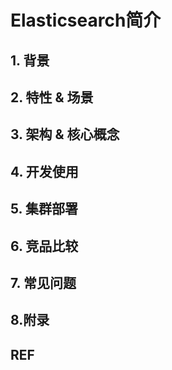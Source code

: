 # Elasticsearch简介

## 1. 背景

## 2. 特性 & 场景

## 3. 架构 & 核心概念

## 4. 开发使用

## 5. 集群部署

## 6. 竞品比较

## 7. 常见问题

## 8.附录

## REF